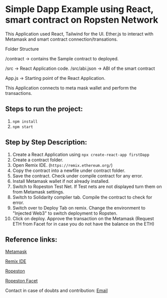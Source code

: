 # Simple Dapp Example using React, smart contract on Ropsten Network

This Application used React, Tailwind for the UI.
Ether.js to interact with Metamask and smart contract connection/transations.

Folder Structure

/contract -> contains the Sample contract to deployed.

/src -> React Application code.
/src/abi.json -> ABI of the smart contract 

App.js -> Starting point of the React Application.

This Application connects to meta mask wallet and perform the transactions.

## Steps to run the project: 


1. `npm install`
2. `npm start`

## Step by Step Description: 

1. Create a React Application using `npx create-react-app firstDapp`
2. Create a contract folder.
3. Open Remix IDE. (`https://remix.ethereum.org/`)
4. Copy the contract into a newfile under contract folder.
5. Save the contract. Check under compile contract for any error.
6. Install Metamask wallet if not already installed.
7. Switch to Ropeston Test Net. If Test nets are not displayed turn them on from Metamask settings.
8. Switch to Solidarity complier tab. Compile the contract to check for error.
9. Switch over to Deploy Tab on remix. Change the environment to "Injected Web3" to switch deployment to Ropsten.
10. Click on deploy. Approve the transaction on the Metamask (Request ETH from Facet for in case you do not have the balance on the ETH)


## Reference links: 

[Metamask](https://metamask.io/)

[Remix IDE](https://remix.ethereum.org/)

[Ropeston](https://ropsten.etherscan.io/)

[Ropeston Facet](https://faucet.dimensions.network/)


Contact in case of doubts and contribution: 
[Email](mailto:yashshh123@gmail.com)
